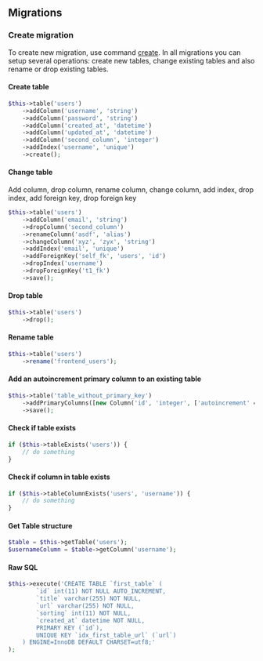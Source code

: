 ## Migrations

### Create migration
To create new migration, use command [create](create_command.md). In all migrations you can setup several operations: create new tables, change existing tables and also rename or drop existing tables.

#### Create table
```php
$this->table('users')
    ->addColumn('username', 'string')
    ->addColumn('password', 'string')
    ->addColumn('created_at', 'datetime')
    ->addColumn('updated_at', 'datetime')
    ->addColumn('second_column', 'integer')
    ->addIndex('username', 'unique')
    ->create();
```

#### Change table
Add column, drop column, rename column, change column, add index, drop index, add foreign key, drop foreign key
```php
$this->table('users')
    ->addColumn('email', 'string')
    ->dropColumn('second_column')
    ->renameColumn('asdf', 'alias')
    ->changeColumn('xyz', 'zyx', 'string')
    ->addIndex('email', 'unique')
    ->addForeignKey('self_fk', 'users', 'id')
    ->dropIndex('username')
    ->dropForeignKey('t1_fk')
    ->save();
```
#### Drop table
```php
$this->table('users')
    ->drop();
```

#### Rename table
```php
$this->table('users')
    ->rename('frontend_users');
```

#### Add an autoincrement primary column to an existing table
```php
$this->table('table_without_primary_key')
    ->addPrimaryColumns([new Column('id', 'integer', ['autoincrement' => true])])
    ->save();
```

#### Check if table exists
```php
if ($this->tableExists('users')) {
    // do something
}
```

#### Check if column in table exists
```php
if ($this->tableColumnExists('users', 'username')) {
    // do something
}
```

#### Get Table structure
```php
$table = $this->getTable('users');
$usernameColumn = $table->getColumn('username');
```

#### Raw SQL
```php
$this->execute('CREATE TABLE `first_table` (
        `id` int(11) NOT NULL AUTO_INCREMENT,
        `title` varchar(255) NOT NULL,
        `url` varchar(255) NOT NULL,
        `sorting` int(11) NOT NULL,
        `created_at` datetime NOT NULL,
        PRIMARY KEY (`id`),
        UNIQUE KEY `idx_first_table_url` (`url`)
    ) ENGINE=InnoDB DEFAULT CHARSET=utf8;'
);
```
